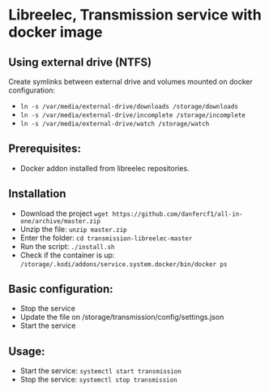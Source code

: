 # Libreelec, Transmission service with docker image 
## Using external drive (NTFS)
Create symlinks between external drive and volumes mounted on docker configuration:
*   `ln -s /var/media/external-drive/downloads /storage/downloads`
*   `ln -s /var/media/external-drive/incomplete /storage/incomplete`
*   `ln -s /var/media/external-drive/watch /storage/watch`

## Prerequisites:
*   Docker addon installed from libreelec repositories.

## Installation

*   Download the project `wget https://github.com/danfercf1/all-in-one/archive/master.zip`
*   Unzip the file: `unzip master.zip`
*   Enter the folder: `cd transmission-libreelec-master`
*   Run the script: `./install.sh`
*   Check if the container is up: `/storage/.kodi/addons/service.system.docker/bin/docker ps`

## Basic configuration:
*   Stop the service
*   Update the file on /storage/transmission/config/settings.json
*   Start the service

## Usage:
*   Start the service: `systemctl start transmission`
*   Stop the service: `systemctl stop transmission`